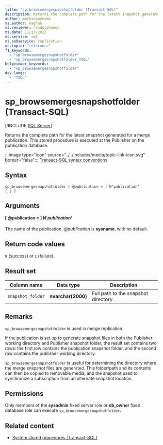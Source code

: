 ```yaml
---
title: "sp_browsemergesnapshotfolder (Transact-SQL)"
description: Returns the complete path for the latest snapshot generated for a merge publication.
author: markingmyname
ms.author: maghan
ms.reviewer: randolphwest
ms.date: 11/23/2023
ms.service: sql
ms.subservice: replication
ms.topic: "reference"
f1_keywords:
  - "sp_browsemergesnapshotfolder"
  - "sp_browsemergesnapshotfolder_TSQL"
helpviewer_keywords:
  - "sp_browsemergesnapshotfolder"
dev_langs:
  - "TSQL"
---
```

# sp_browsemergesnapshotfolder (Transact-SQL)

[!INCLUDE [SQL Server](../../includes/applies-to-version/sqlserver.md)]

Returns the complete path for the latest snapshot generated for a merge publication. This stored procedure is executed at the Publisher on the publication database.

:::image type="icon" source="../../includes/media/topic-link-icon.svg" border="false"::: [Transact-SQL syntax conventions](../../t-sql/language-elements/transact-sql-syntax-conventions-transact-sql.md)

## Syntax

```syntaxsql
sp_browsemergesnapshotfolder [ @publication = ] N'publication'
[ ; ]
```

## Arguments

#### [ @publication = ] N'*publication*'

The name of the publication. *@publication* is **sysname**, with no default.

## Return code values

`0` (success) or `1` (failure).

## Result set

| Column name | Data type | Description |
| --- | --- | --- |
| `snapshot_folder` | **nvarchar(2000)** | Full path to the snapshot directory. |

## Remarks

`sp_browsemergesnapshotfolder` is used in merge replication.

If the publication is set up to generate snapshot files in both the Publisher working directory and Publisher snapshot folder, the result set contains two rows: the first row contains the publication snapshot folder, and the second row contains the publisher working directory.

`sp_browsemergesnapshotfolder` is useful for determining the directory where the merge snapshot files are generated. This folder/path and its contents can then be copied to removable media, and the snapshot used to synchronize a subscription from an alternate snapshot location.

## Permissions

Only members of the **sysadmin** fixed server role or **db_owner** fixed database role can execute `sp_browsemergesnapshotfolder`.

## Related content

- [System stored procedures (Transact-SQL)](system-stored-procedures-transact-sql.md)
